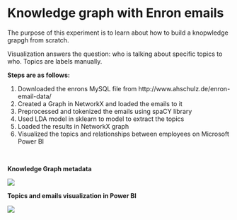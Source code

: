 # Knowledge graph with Enron emails
<p>The purpose of this experiment is to learn about how to build a knopwledge grapgh from scratch.</p>
<p>Visualization answers the question: who is talking about specific topics to who. Topics are labels manually.</p>
<p><strong>Steps are as follows:</strong></p>
<ol>
  <li> Downloaded the enrons MySQL file from http://www.ahschulz.de/enron-email-data/
  <li> Created a Graph in NetworkX and loaded the emails to it
  <li> Preprocessed and tokenized the emails using spaCY library
  <li> Used LDA model in sklearn to model to extract the topics 
  <li> Loaded the results in NetworkX graph
  <li> Visualized the topics and relationships between employees on Microsoft Power BI   
</ol>
<br/>
<p><strong>Knowledge Graph metadata</strong></p>
<img src="https://github.com/shawnrca/Knowledge-Graph/blob/master/KG.PNG">
<p><strong>Topics and emails visualization in Power BI</strong></p>
<img src="https://github.com/shawnrca/Knowledge-Graph/blob/master/Report.PNG">




  
  
  
